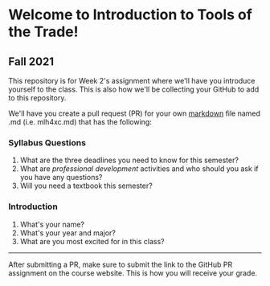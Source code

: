 # Welcome to Introduction to Tools of the Trade!
## Fall 2021
This repository is for Week 2's assignment where we'll have you introduce yourself to the class. This is also how we'll be collecting your GitHub to add to this repository.

We'll have you create a pull request (PR) for your own [markdown](https://www.markdownguide.org/cheat-sheet/) file named .md (i.e. mlh4xc.md) that has the following:

### Syllabus Questions
1. What are the three deadlines you need to know for this semester?
2. What are *professional development* activities and who should you ask if you have any questions?
3. Will you need a textbook this semester?
### Introduction
1. What's your name?
2. What's your year and major?
3. What are you most excited for in this class?
---
After submitting a PR, make sure to submit the link to the GitHub PR assignment on the course website. This is how you will receive your grade.
